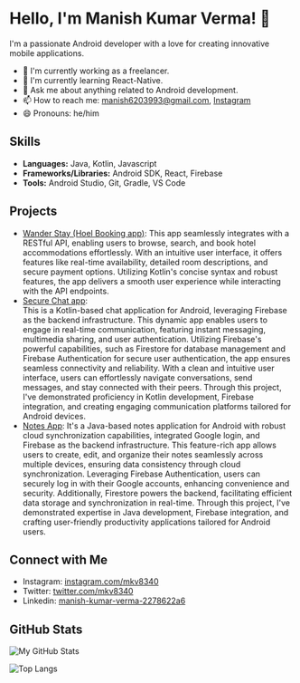 
# Hello, I'm Manish Kumar Verma! 👋

I'm a passionate Android developer with a love for creating innovative mobile applications.

- 🚀 I'm currently working as a freelancer.
- 🌱 I'm currently learning React-Native.
- 💬 Ask me about anything related to Android development.
- 📫 How to reach me: [manish6203993@gmail.com](mailto:manish6203993@gmail.com), [Instagram](https://www.instagram.com/mkv8340/)
- 😄 Pronouns: he/him

## Skills

- **Languages:** Java, Kotlin, Javascript
- **Frameworks/Libraries:** Android SDK, React, Firebase
- **Tools:** Android Studio, Git, Gradle, VS Code

## Projects

- [Wander Stay (Hoel Booking app)](https://github.com/manish99verma/HotelBookingApp): This app seamlessly integrates with a RESTful API, enabling users to browse, search, and book hotel accommodations effortlessly. With an intuitive user interface, it offers features like real-time availability, detailed room descriptions, and secure payment options. Utilizing Kotlin's concise syntax and robust features, the app delivers a smooth user experience while interacting with the API endpoints.
- [Secure Chat app](https://github.com/manish99verma/SecureChat):   
This is a Kotlin-based chat application for Android, leveraging Firebase as the backend infrastructure. This dynamic app enables users to engage in real-time communication, featuring instant messaging, multimedia sharing, and user authentication. Utilizing Firebase's powerful capabilities, such as Firestore for database management and Firebase Authentication for secure user authentication, the app ensures seamless connectivity and reliability. With a clean and intuitive user interface, users can effortlessly navigate conversations, send messages, and stay connected with their peers. Through this project, I've demonstrated proficiency in Kotlin development, Firebase integration, and creating engaging communication platforms tailored for Android devices.
- [Notes App](https://github.com/manish99verma/Notes_App_MVP): It's a Java-based notes application for Android with robust cloud synchronization capabilities, integrated Google login, and Firebase as the backend infrastructure. This feature-rich app allows users to create, edit, and organize their notes seamlessly across multiple devices, ensuring data consistency through cloud synchronization. Leveraging Firebase Authentication, users can securely log in with their Google accounts, enhancing convenience and security. Additionally, Firestore powers the backend, facilitating efficient data storage and synchronization in real-time. Through this project, I've demonstrated expertise in Java development, Firebase integration, and crafting user-friendly productivity applications tailored for Android users.

## Connect with Me

- Instagram: [instagram.com/mkv8340](https://www.instagram.com/mkv8340/)
- Twitter: [twitter.com/mkv8340](https://twitter.com/mkv8340)
- Linkedin: [manish-kumar-verma-2278622a6](www.linkedin.com/in/manish-kumar-verma-2278622a6)
 
## GitHub Stats

![My GitHub Stats](https://github-readme-stats.vercel.app/api?username=manish99verma&show_icons=true&theme=radical)

![Top Langs](https://github-readme-stats.vercel.app/api/top-langs/?username=manish99verma&layout=compact)
